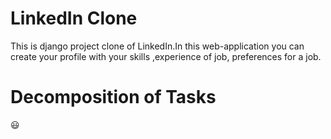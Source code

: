 # LinkedIn Clone



This is django project clone of LinkedIn.In this web-application you can create your profile with your skills ,experience of job, preferences for a job.

# Decomposition of Tasks


:smiley:
